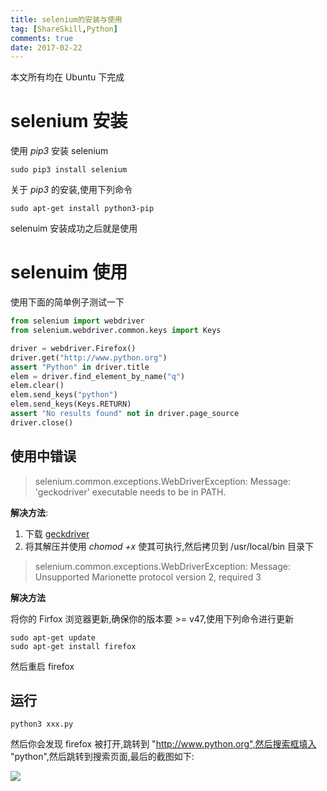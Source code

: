 ```yaml
---
title: selenium的安装与使用
tag: [ShareSkill,Python]
comments: true
date: 2017-02-22
---
```




本文所有均在 Ubuntu 下完成
# selenium 安装
使用 *pip3* 安装 selenium

```shell
sudo pip3 install selenium
```

关于 *pip3* 的安装,使用下列命令

```shell
sudo apt-get install python3-pip
```

selenuim 安装成功之后就是使用

# selenuim 使用

使用下面的简单例子测试一下

```python
from selenium import webdriver
from selenium.webdriver.common.keys import Keys

driver = webdriver.Firefox()
driver.get("http://www.python.org")
assert "Python" in driver.title
elem = driver.find_element_by_name("q")
elem.clear()
elem.send_keys("python")
elem.send_keys(Keys.RETURN)
assert "No results found" not in driver.page_source
driver.close()
```

## 使用中错误

>selenium.common.exceptions.WebDriverException: Message: 'geckodriver' executable needs to be in PATH. 

**解决方法**:
1. 下载 [geckdriver](https://github.com/mozilla/geckodriver/releases)
2. 将其解压并使用 *chomod +x* 使其可执行,然后拷贝到 /usr/local/bin 目录下

>selenium.common.exceptions.WebDriverException: Message: Unsupported Marionette protocol version 2, required 3

**解决方法**

将你的 Firfox 浏览器更新,确保你的版本要 >= v47,使用下列命令进行更新

```shell
sudo apt-get update
sudo apt-get install firefox
```
然后重启 firefox

## 运行

```shell
python3 xxx.py
```

然后你会发现 firefox 被打开,跳转到 "http://www.python.org",然后搜索框填入 "python",然后跳转到搜索页面,最后的截图如下:

![](http://ww1.sinaimg.cn/large/d9e82fa4ly1fczhmsyn01j20tg0ii757)